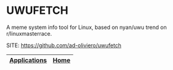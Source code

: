 # UWUFETCH

 A meme system info tool for Linux, based on nyan/uwu 
 trend on r/linuxmasterrace.

 SITE: https://github.com/ad-oliviero/uwufetch

 | [Applications](https://portable-linux-apps.github.io/apps.html) | [Home](https://portable-linux-apps.github.io)
 | --- | --- |
